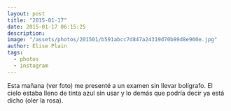```yaml
---
layout: post
title: "2015-01-17"
date: 2015-01-17 06:15:25
description: 
image: "/assets/photos/201501/b591abcc7d847a24319d70b89d8e960e.jpg"
author: Elise Plain
tags: 
  - photos
  - instagram
---
```


Esta mañana (ver foto) me presenté a un examen sin llevar bolígrafo. El cielo estaba lleno de tinta azul sin usar y lo demás que podría decir ya está dicho (oler la rosa).
<p></p>
